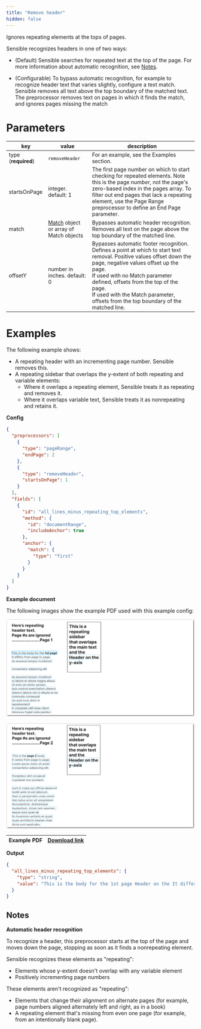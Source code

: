```yaml
---
title: "Remove header"
hidden: false
---
```


Ignores repeating elements at the tops of pages.

Sensible recognizes headers in one of two ways:

- (Default)  Sensible searches for repeated text at the top of the page. For more information about automatic recognition, see [Notes](doc:remove-header#notes). 

- (Configurable) To bypass automatic recognition, for example to recognize header text that varies slightly, configure a text match. Sensible removes all text above the top boundary of the matched text. The preprocessor removes text on pages in which it finds the match, and ignores pages missing the match 

Parameters
====

| key                 | value                                               | description                                                  |
| ------------------- | --------------------------------------------------- | ------------------------------------------------------------ |
| type (**required**) | `removeHeader`                                      | For an example, see the Examples section.                    |
| startsOnPage        | integer. default: 1                                 | The first page number on which to start checking for repeated elements. Note this is the page *number*, not the page's zero-based index in the pages array. To filter out end pages that lack a repeating element, use the Page Range preprocessor to define an End Page parameter. |
| match               | [Match](doc:match) object or array of Match objects | Bypasses automatic header recognition.<br/>Removes all text on the page above the top boundary of the matched line. |
| offsetY             | number in inches. default: 0                        | Bypasses automatic footer recognition.<br/>Defines a point at which to start text removal. Positive values offset down the page, negative values offset up the page.<br/>If used with no Match parameter defined, offsets from the top of the page.<br/>If used with the Match parameter, offsets from the top boundary of the matched line. <br/> |

Examples
====

The following example shows:

- A repeating header with an incrementing page number. Sensible removes this.
- A repeating sidebar that overlaps the y-extent of both repeating and variable elements: 
  - Where it overlaps a repeating element, Sensible treats it as repeating and removes it.
  - Where it overlaps variable text, Sensible treats it as nonrepeating and retains it.

  

**Config**

```json
{
  "preprocessors": [
    {
      "type": "pageRange",
      "endPage": 2
    },
    {
      "type": "removeHeader",
      "startsOnPage": 1
    }
  ],
  "fields": [
    {
      "id": "all_lines_minus_repeating_top_elements",
      "method": {
        "id": "documentRange",
        "includeAnchor": true
      },
      "anchor": {
        "match": {
          "type": "first"
        }
      }
    }
  ]
}
```

**Example document**

The following images show the example PDF used with this example config:

![Click to enlarge](https://raw.githubusercontent.com/sensible-hq/sensible-docs/main/readme-sync/assets/v0/images/final/remove_header_1.png)

![Click to enlarge](https://raw.githubusercontent.com/sensible-hq/sensible-docs/main/readme-sync/assets/v0/images/final/remove_header_2.png)

| Example PDF | [Download link](https://raw.githubusercontent.com/sensible-hq/sensible-docs/main/readme-sync/assets/v0/pdfs/remove_header.pdf) |
| ------------------------------------------ | ------------------------------------------------------------ |

**Output**

```json
{
  "all_lines_minus_repeating_top_elements": {
    "type": "string",
    "value": "This is the body for the 1st page Header on the It differs from page to page. . do eiusmod tempor incididunt y-axis consectetur adipiscing elit do eiusmod tempor incididunt ut labore et dolore magna aliqua. Ut enim ad minim veniam, quis nostrud exercitation ullamco ullamco laboris nisi ut aliquip ex ea commodo consequat uis aute irure dolor in reprehenderit in voluptate velit esse cillum dolore eu fugiat nulla pariatur. This is the page 2 body. Header on the It varies from page to page. Lorem ipsum dolor sit amet. y-axis consectetur adipiscing elit. Excepteur sint occaecat cupidatat non proident. sunt in culpa qui officia deserunt mollit anim id est laborum. Sed ut perspiciatis unde omnis iste natus error sit voluptatem Accusantium. doloremque laudantium, totam rem aperiam, eaque ipsa quae ab llo inventore veritatis et quasi quasi architecto beatae vitae. dicta sunt explicabo."
  }
}
```

Notes
----

**Automatic header recognition**

To recognize a header, this preprocessor starts at the top of the page and moves down the page, stopping as soon as it finds a nonrepeating element. 

Sensible recognizes these elements as "repeating":

- Elements whose y-extent doesn't overlap with any variable element
- Positively incrementing page numbers

These elements aren't recognized as "repeating": 

- Elements that change their alignment on alternate pages (for example, page numbers aligned alternately left and right, as in a book)
- A repeating element that's missing from even one page (for example, from an intentionally blank page).